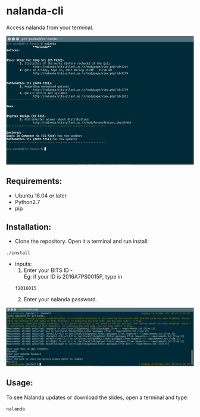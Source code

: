 # nalanda-cli
Access nalanda from your terminal.<br>

![nalanda-cli](screenshots/demo.jpg)<br>

## Requirements:
 - Ubuntu 16.04 or later
 - Python2.7
 - pip

## Installation:
 - Clone the repository. Open it a terminal and run install: <br>
```shell
./install 
```
 -  Inputs:
    1. Enter your BITS ID -<br>
Eg: if your ID is 2016A7PS0015P, type in
    ```shell
    f2016015
    ```
    2. Enter your nalanda password.

![Installation](screenshots/install.jpg)<br>

## Usage:
To see Nalanda updates or download the slides, open a terminal and type:
```shell
nalanda
```
